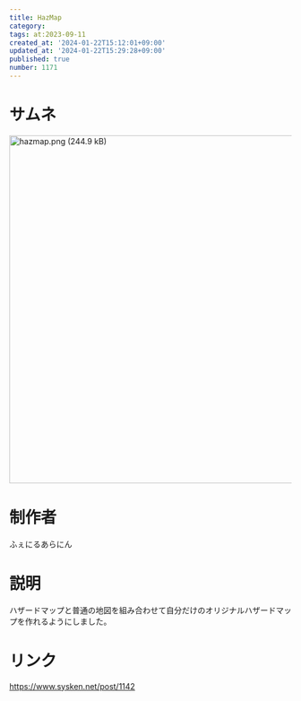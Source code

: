 ```yaml
---
title: HazMap
category:
tags: at:2023-09-11
created_at: '2024-01-22T15:12:01+09:00'
updated_at: '2024-01-22T15:29:28+09:00'
published: true
number: 1171
---
```


# サムネ
<img width="621" alt="hazmap.png (244.9 kB)" src="/img/1171/91cd611a-3afe-4bd8-a964-e0b26bc23ada.webp">


# 制作者
ふぇにるあらにん

# 説明
ハザードマップと普通の地図を組み合わせて自分だけのオリジナルハザードマップを作れるようにしました。

# リンク
https://www.sysken.net/post/1142
